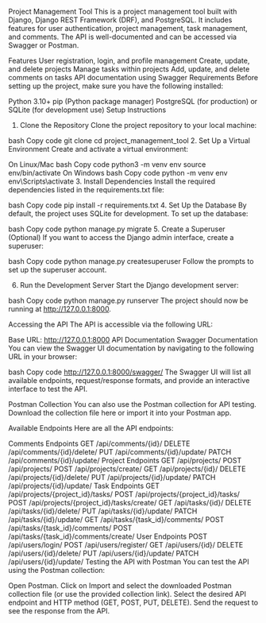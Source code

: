 Project Management Tool
This is a project management tool built with Django, Django REST Framework (DRF), and PostgreSQL. It includes features for user authentication, project management, task management, and comments. The API is well-documented and can be accessed via Swagger or Postman.

Features
User registration, login, and profile management
Create, update, and delete projects
Manage tasks within projects
Add, update, and delete comments on tasks
API documentation using Swagger
Requirements
Before setting up the project, make sure you have the following installed:

Python 3.10+
pip (Python package manager)
PostgreSQL (for production) or SQLite (for development use)
Setup Instructions
1. Clone the Repository
Clone the project repository to your local machine:

bash
Copy code
git clone <repository-url>
cd project_management_tool
2. Set Up a Virtual Environment
Create and activate a virtual environment:

On Linux/Mac
bash
Copy code
python3 -m venv env
source env/bin/activate
On Windows
bash
Copy code
python -m venv env
env\Scripts\activate
3. Install Dependencies
Install the required dependencies listed in the requirements.txt file:

bash
Copy code
pip install -r requirements.txt
4. Set Up the Database
By default, the project uses SQLite for development. To set up the database:

bash
Copy code
python manage.py migrate
5. Create a Superuser (Optional)
If you want to access the Django admin interface, create a superuser:

bash
Copy code
python manage.py createsuperuser
Follow the prompts to set up the superuser account.

6. Run the Development Server
Start the Django development server:

bash
Copy code
python manage.py runserver
The project should now be running at http://127.0.0.1:8000.

Accessing the API
The API is accessible via the following URL:

Base URL: http://127.0.0.1:8000
API Documentation
Swagger Documentation
You can view the Swagger UI documentation by navigating to the following URL in your browser:

bash
Copy code
http://127.0.0.1:8000/swagger/
The Swagger UI will list all available endpoints, request/response formats, and provide an interactive interface to test the API.

Postman Collection
You can also use the Postman collection for API testing. Download the collection file here or import it into your Postman app.

Available Endpoints
Here are all the API endpoints:

Comments Endpoints
GET /api/comments/{id}/
DELETE /api/comments/{id}/delete/
PUT /api/comments/{id}/update/
PATCH /api/comments/{id}/update/
Project Endpoints
GET /api/projects/
POST /api/projects/
POST /api/projects/create/
GET /api/projects/{id}/
DELETE /api/projects/{id}/delete/
PUT /api/projects/{id}/update/
PATCH /api/projects/{id}/update/
Task Endpoints
GET /api/projects/{project_id}/tasks/
POST /api/projects/{project_id}/tasks/
POST /api/projects/{project_id}/tasks/create/
GET /api/tasks/{id}/
DELETE /api/tasks/{id}/delete/
PUT /api/tasks/{id}/update/
PATCH /api/tasks/{id}/update/
GET /api/tasks/{task_id}/comments/
POST /api/tasks/{task_id}/comments/
POST /api/tasks/{task_id}/comments/create/
User Endpoints
POST /api/users/login/
POST /api/users/register/
GET /api/users/{id}/
DELETE /api/users/{id}/delete/
PUT /api/users/{id}/update/
PATCH /api/users/{id}/update/
Testing the API with Postman
You can test the API using the Postman collection:

Open Postman.
Click on Import and select the downloaded Postman collection file (or use the provided collection link).
Select the desired API endpoint and HTTP method (GET, POST, PUT, DELETE).
Send the request to see the response from the API.
